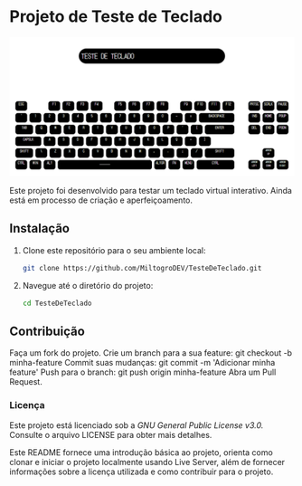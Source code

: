 # Projeto de Teste de Teclado

<img src="/img/README-INTERFACE.png">

Este projeto foi desenvolvido para testar um teclado virtual interativo. Ainda está em processo de criação e aperfeiçoamento.

## Instalação

1. Clone este repositório para o seu ambiente local:
   ```sh
   git clone https://github.com/MiltogroDEV/TesteDeTeclado.git
    ```
2. Navegue até o diretório do projeto:

    ```sh
    cd TesteDeTeclado
    ```
    
## Contribuição
Faça um fork do projeto.
Crie um branch para a sua feature: git checkout -b minha-feature
Commit suas mudanças: git commit -m 'Adicionar minha feature'
Push para o branch: git push origin minha-feature
Abra um Pull Request.

### Licença
Este projeto está licenciado sob a *GNU General Public License v3.0.* Consulte o arquivo LICENSE para obter mais detalhes.

Este README fornece uma introdução básica ao projeto, orienta como clonar e iniciar o projeto localmente usando Live Server, além de fornecer informações sobre a licença utilizada e como contribuir para o projeto.